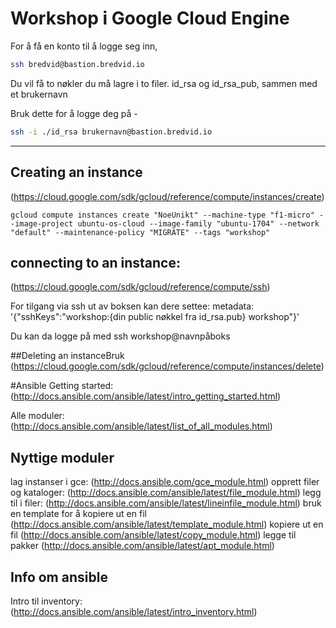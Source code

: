 # Workshop i Google Cloud Engine

For å få en konto til å logge seg inn, 
```bash
ssh bredvid@bastion.bredvid.io
```

Du vil få to nøkler du må lagre i to filer. id_rsa og id_rsa_pub, sammen med et brukernavn

Bruk dette for å logge deg på -

```bash
ssh -i ./id_rsa brukernavn@bastion.bredvid.io
```

---

## Creating an instance
(https://cloud.google.com/sdk/gcloud/reference/compute/instances/create)

```
gcloud compute instances create "NoeUnikt" --machine-type "f1-micro" --image-project ubuntu-os-cloud --image-family "ubuntu-1704" --network "default" --maintenance-policy "MIGRATE" --tags "workshop"
```

## connecting to an instance: 

(https://cloud.google.com/sdk/gcloud/reference/compute/ssh)


For tilgang via ssh ut av boksen kan dere settee: 
metadata: '{"sshKeys":"workshop:{din public nøkkel fra id_rsa.pub} workshop"}'

Du kan da logge på med ssh workshop@navnpåboks


##Deleting an instanceBruk
(https://cloud.google.com/sdk/gcloud/reference/compute/instances/delete)



#Ansible 
Getting started: 
(http://docs.ansible.com/ansible/latest/intro_getting_started.html)

Alle moduler:
(http://docs.ansible.com/ansible/latest/list_of_all_modules.html)

## Nyttige moduler
lag instanser i gce: (http://docs.ansible.com/gce_module.html)
opprett filer og kataloger: (http://docs.ansible.com/ansible/latest/file_module.html)
legg til i filer: (http://docs.ansible.com/ansible/latest/lineinfile_module.html)
bruk en template for å kopiere ut en fil (http://docs.ansible.com/ansible/latest/template_module.html)
kopiere ut en fil (http://docs.ansible.com/ansible/latest/copy_module.html)
legge til pakker  (http://docs.ansible.com/ansible/latest/apt_module.html)

## Info om ansible

Intro til inventory: (http://docs.ansible.com/ansible/latest/intro_inventory.html)


